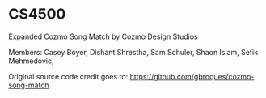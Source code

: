 # CS4500
Expanded Cozmo Song Match by Cozmo Design Studios

Members:
    Casey Boyer,
    Dishant Shrestha,
    Sam Schuler,
    Shaon Islam,
    Sefik Mehmedovic,
    
Original source code credit goes to: https://github.com/gbroques/cozmo-song-match
